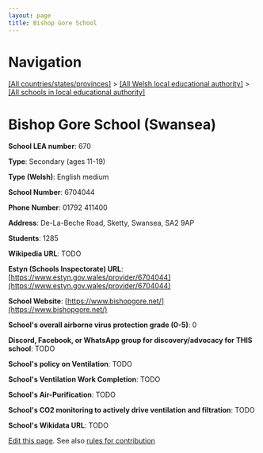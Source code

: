 ```yaml
---
layout: page
title: Bishop Gore School
---
```

# Navigation

[[All countries/states/provinces]](../../..) > [[All Welsh local educational authority]](../..) > [[All schools in local educational authority]](..)

# Bishop Gore School (Swansea)

**School LEA number**: 670

**Type**: Secondary (ages 11-19)

**Type (Welsh)**: English medium

**School Number**: 6704044

**Phone Number**: 01792 411400

**Address**: De-La-Beche Road, Sketty, Swansea, SA2 9AP

**Students**: 1285

**Wikipedia URL**: TODO

**Estyn (Schools Inspectorate) URL**: [https://www.estyn.gov.wales/provider/6704044](https://www.estyn.gov.wales/provider/6704044)

**School Website**: [https://www.bishopgore.net/](https://www.bishopgore.net/)

**School's overall airborne virus protection grade (0-5)**: 0

**Discord, Facebook, or WhatsApp group for discovery/advocacy for THIS school**: TODO

**School's policy on Ventilation**: TODO

**School's Ventilation Work Completion**: TODO

**School's Air-Purification**: TODO

**School's CO2 monitoring to actively drive ventilation and filtration**: TODO

**School's Wikidata URL**: TODO




[Edit this page](https://github.com/VentilationProject/Wales/edit/prif/./Swansea/Bishop_Gore_School.md). See also [rules for contribution](../../../contribution-rules/)